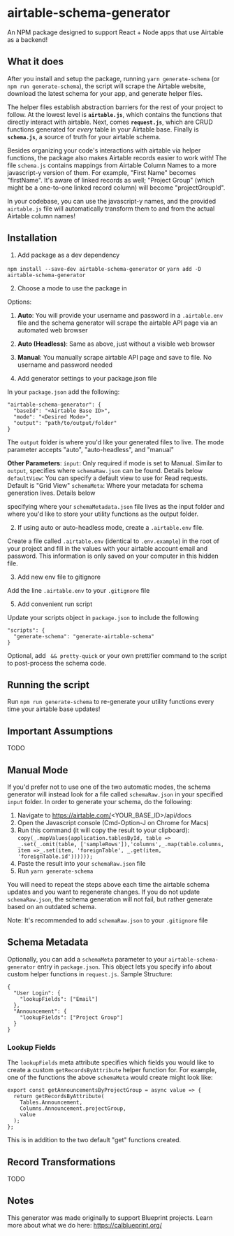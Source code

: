 # airtable-schema-generator

An NPM package designed to support React + Node apps that use Airtable as a backend!

## What it does

After you install and setup the package, running `yarn generate-schema` (or `npm run generate-schema`), the script will scrape the Airtable website, download the latest schema for your app, and generate helper files. 

The helper files establish abstraction barriers for the rest of your project to follow. At the lowest level is **`airtable.js`**, which contains the functions that directly interact with airtable. Next, comes **`request.js`**, which are CRUD functions generated for _every_ table in your Airtable base. Finally is **`schema.js`**, a source of truth for your airtable schema.

Besides organizing your code's interactions with airtable via helper functions, the package also makes Airtable records easier to work with! The file `schema.js` contains mappings from Airtable Column Names to a more javascript-y version of them. For example, "First Name" becomes "firstName". It's aware of linked records as well; "Project Group" (which might be a one-to-one linked record column) will become "projectGroupId". 

In your codebase, you can use the javascript-y names, and the provided `airtable.js` file will automatically transform them to and from the actual Airtable column names!

## Installation

1. Add package as a dev dependency

`npm install --save-dev airtable-schema-generator`
or
`yarn add -D airtable-schema-generator`

2. Choose a mode to use the package in

Options: 
1. **Auto**: You will provide your username and password in a `.airtable.env` file and the schema generator will scrape the airtable API page via an automated web browser
2. **Auto (Headless)**: Same as above, just without a visible web browser
3. **Manual**: You manually scrape airtable API page and save to file. No username and password needed

3. Add generator settings to your package.json file

In your `package.json` add the following: 
```
"airtable-schema-generator": { 
  "baseId": "<Airtable Base ID>",
  "mode": "<Desired Mode>",
  "output": "path/to/output/folder"
}
```

The `output` folder is where you'd like your generated files to live. 
The mode parameter accepts "auto", "auto-headless", and "manual"

**Other Parameters**: 
`input`: Only required if mode is set to Manual. Similar to `output`, specifies where `schemaRaw.json` can be found. Details below
`defaultView`: You can specify a default view to use for Read requests. Default is "Grid View"
`schemaMeta`: Where your metadata for schema generation lives. Details below

specifying where your `schemaMetadata.json` file lives as the input folder and where you'd like to store your utility functions as the output folder.

2. If using auto or auto-headless mode, create a `.airtable.env` file.

Create a file called `.airtable.env` (identical to `.env.example`) in the root of your project and fill in the values with your airtable account email and password. This information is only saved on your computer in this hidden file.

3. Add new env file to gitignore

Add the line `.airtable.env` to your `.gitignore` file

5. Add convenient run script

Update your scripts object in `package.json` to include the following

```
"scripts": { 
  "generate-schema": "generate-airtable-schema"
}
```

Optional, add ` && pretty-quick` or your own prettifier command to the script to post-process the schema code. 

## Running the script

Run `npm run generate-schema` to re-generate your utility functions every time your airtable base updates!

## Important Assumptions

TODO

## Manual Mode

If you'd prefer not to use one of the two automatic modes, the schema generator will instead look for a file called `schemaRaw.json` in your specified `input` folder. In order to generate your schema, do the following: 
1. Navigate to https://airtable.com/<YOUR_BASE_ID>/api/docs
2. Open the Javascript console (Cmd-Option-J on Chrome for Macs)
3. Run this command (it will copy the result to your clipboard): `copy(_.mapValues(application.tablesById, table => _.set(_.omit(table, ['sampleRows']),'columns',_.map(table.columns, item =>_.set(item, 'foreignTable', _.get(item, 'foreignTable.id'))))));`
4. Paste the result into your `schemaRaw.json` file
5. Run `yarn generate-schema`

You will need to repeat the steps above each time the airtable schema updates and you want to regenerate changes. If you do not update `schemaRaw.json`, the schema generation will not fail, but rather generate based on an outdated schema. 

Note: It's recommended to add `schemaRaw.json` to your `.gitignore` file

## Schema Metadata

Optionally, you can add a `schemaMeta` parameter to your `airtable-schema-generator` entry in `package.json`. This object lets you specify info about custom helper functions in `request.js`.  Sample Structure: 

```
{
  "User Login": {
    "lookupFields": ["Email"]
  },
  "Announcement": {
    "lookupFields": ["Project Group"]
  }
}

```

### Lookup Fields
The `lookupFields` meta attribute specifies which fields you would like to create a custom `getRecordsByAttribute` helper function for. For example, one of the functions the above `schemaMeta` would create might look like:
```
export const getAnnouncementsByProjectGroup = async value => {
  return getRecordsByAttribute(
    Tables.Announcement,
    Columns.Announcement.projectGroup,
    value
  );
};
```
This is in addition to the two default "get" functions created. 

## Record Transformations

TODO

## Notes

This generator was made originally to support Blueprint projects. Learn more about what we do here: https://calblueprint.org/
